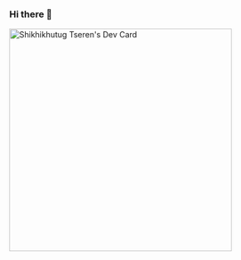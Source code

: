 ### Hi there 👋
<a href="https://app.daily.dev/shiki"><img src="https://api.daily.dev/devcards/1388cd7d065a461fac01d68a86e4b3af.png?r=h3f" width="400" alt="Shikhikhutug Tseren's Dev Card"/></a>
<!--
**shikhinee/shikhinee** is a ✨ _special_ ✨ repository because its `README.md` (this file) appears on your GitHub profile.

Here are some ideas to get you started:

- 🔭 I’m currently working on ...
- 🌱 I’m currently learning ...
- 👯 I’m looking to collaborate on ...
- 🤔 I’m looking for help with ...
- 💬 Ask me about ...
- 📫 How to reach me: ...
- 😄 Pronouns: ...
- ⚡ Fun fact: ...
-->
